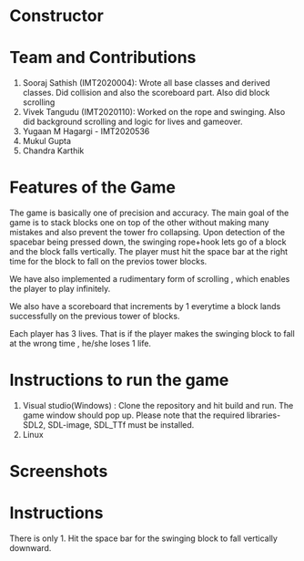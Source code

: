 # Constructor

# Team and Contributions
1. Sooraj Sathish (IMT2020004): Wrote all base classes and derived classes. Did collision and also the scoreboard part. Also did block scrolling
2. Vivek Tangudu (IMT2020110): Worked on the rope and swinging. Also did background scrolling and logic for lives and gameover.
3. Yugaan M Hagargi - IMT2020536
4. Mukul Gupta
5. Chandra Karthik

# Features of the Game
The game is basically one of precision and accuracy. The main goal of the game is to stack blocks one on top of the other without making many mistakes and also prevent the tower fro collapsing. Upon detection of the spacebar being pressed down, the swinging rope+hook lets go of a block and the block falls vertically. The player must hit the space bar at the right time for the block to fall on the previos tower blocks.

We have also implemented a rudimentary form of scrolling , which enables the player to play infinitely.

We also have a scoreboard that increments by 1 everytime a block lands successfully on the previous tower of blocks.

Each player has 3 lives. That is if the player makes the swinging block to fall at the wrong time , he/she loses 1 life. 

# Instructions to run the game
1. Visual studio(Windows) : Clone the repository and hit build and run. The game window should pop up. Please note that the required libraries-SDL2, SDL-image, SDL_TTf must be installed.
2. Linux

# Screenshots

# Instructions

There is only 1. Hit the space bar for the swinging block to fall vertically downward. 




